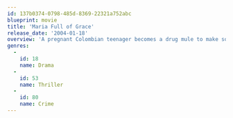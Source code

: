 ```yaml
---
id: 137b0374-0798-485d-8369-22321a752abc
blueprint: movie
title: 'Maria Full of Grace'
release_date: '2004-01-18'
overview: 'A pregnant Colombian teenager becomes a drug mule to make some desperately needed money for her family.'
genres:
  -
    id: 18
    name: Drama
  -
    id: 53
    name: Thriller
  -
    id: 80
    name: Crime
---
```

